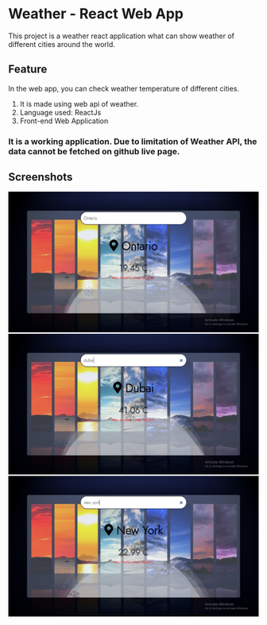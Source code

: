# Weather - React Web App

This project is a weather react application what can show weather of different cities around the world.

## Feature

In the web app, you can check weather temperature of different cities.

1. It is made using web api of weather.
2. Language used: ReactJs
3. Front-end Web Application

### It is a working application. Due to limitation of Weather API, the data cannot be fetched on github live page.

## Screenshots

![Ontario Temperature](https://github.com/Rida-Jamil/Weather-App/blob/main/src/components/img/ss1.PNG)
![Dubai temperature](https://github.com/Rida-Jamil/Weather-App/blob/main/src/components/img/ss2.PNG)
![New York temperature](https://github.com/Rida-Jamil/Weather-App/blob/main/src/components/img/ss3.PNG)
